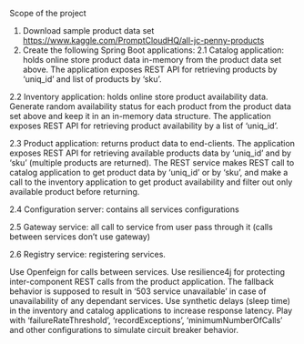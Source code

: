 Scope of the project
1. Download sample product data set https://www.kaggle.com/PromptCloudHQ/all-jc-penny-products
2. Create the following Spring Boot applications:
2.1 Catalog application: holds online store product data in-memory from the product data set above. The application exposes REST API for retrieving products by ‘uniq_id’ and list of products by ‘sku’.

2.2 Inventory application: holds online store product availability data. Generate random availability status for each product from the product data set above and keep it in an in-memory data structure. The application exposes REST API for retrieving product availability by a list of ‘uniq_id’.

2.3 Product application: returns product data to end-clients. The application exposes REST API for retrieving available products data by ‘uniq_id’ and by ‘sku’ (multiple products are returned). The REST service makes REST call to catalog application to get product data by ‘uniq_id’ or by ‘sku’, and make a call to the inventory application to get product availability and filter out only available product before returning.

2.4 Configuration server: contains all services configurations

2.5 Gateway service: all call to service from user pass through it (calls between services don’t use gateway)

2.6 Registry service: registering services.

Use Openfeign for calls between services.
Use resilience4j for protecting inter-component REST calls from the product application. The fallback behavior is supposed to result in ‘503 service unavailable’ in case of unavailability of any dependant services. Use synthetic delays (sleep time) in the inventory and catalog applications to increase response latency. Play with ‘failureRateThreshold’, ‘recordExceptions’, ‘minimumNumberOfCalls’ and other configurations to simulate circuit breaker behavior.